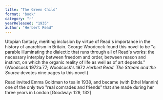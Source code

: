 ```yaml
---
title: "The Green Child"
format: "book"
category: "r"
yearReleased: "1935"
author: "Herbert Read"
---
```

Utopian fantasy, meriting inclusion by virtue of Read's importance in the history of anarchism in Britain. George Woodcock found this novel to be "a parable illuminating the dialectic that runs through all of Read's works: the necessary interplay between freedom and order, between reason and instinct, on which the organic reality of life as well as of art depends." (Woodcock 1972a:77; Woodcock's 1972 _Herbert Read. The Stream and the Source_ devotes nine pages to this novel.)

Read invited Emma  Goldman to tea in 1938, and became (with Ethel Mannin) one of the only two "real  comrades and friends" that she made during her three years in London [Goodway:  129, 132]
